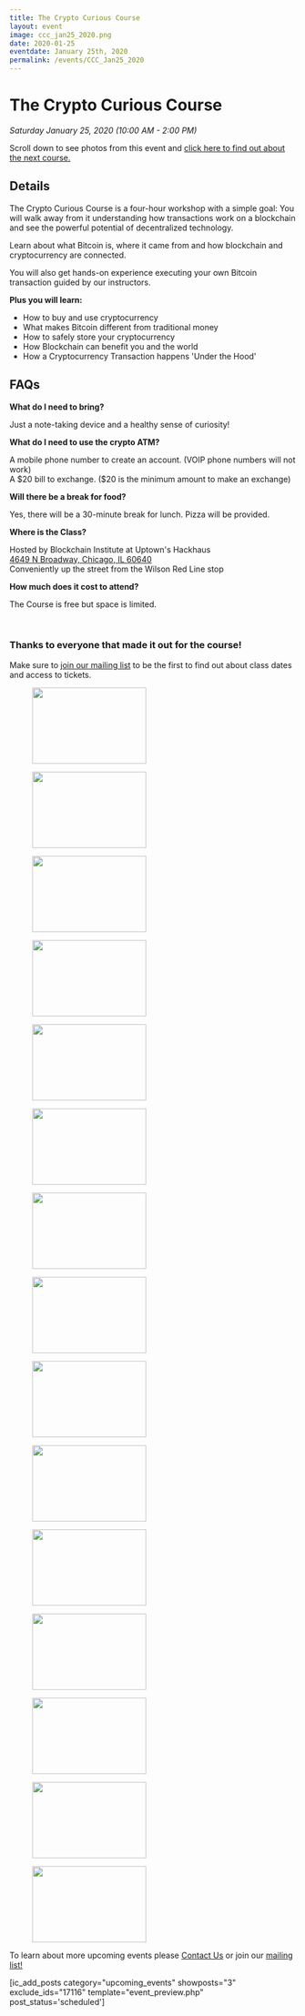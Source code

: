```yaml
---
title: The Crypto Curious Course
layout: event
image: ccc_jan25_2020.png
date: 2020-01-25
eventdate: January 25th, 2020
permalink: /events/CCC_Jan25_2020
---
```

<h1 data-ce-key="536"><b data-ce-key="537">The Crypto Curious Course</b></h1><p data-ce-key="538"><i data-ce-key="539">Saturday January 25, 2020 (10:00 AM - 2:00 PM)</i></p><p data-ce-key="538">Scroll down to see photos from this event and <a href="https://weteachblockchain.org/crypto-curious/" target="_blank" rel="noopener noreferrer">click here to find out about the next course.</a></p><h2>Details</h2><p>The Crypto Curious Course is a four-hour workshop with a simple goal: You will walk away from it understanding how transactions work on a blockchain and see the powerful potential of decentralized technology.</p><p>Learn about what Bitcoin is, where it came from and how blockchain and cryptocurrency are connected.</p><p>You will also get hands-on experience executing your own Bitcoin transaction guided by our instructors.</p><p><b>Plus you will learn:</b></p><ul><li>How to buy and use cryptocurrency</li><li>What makes Bitcoin different from traditional money</li><li>How to safely store your cryptocurrency</li><li>How Blockchain can benefit you and the world</li><li>How a Cryptocurrency Transaction happens 'Under the Hood'</li></ul><h2>FAQs</h2><p><strong>What do I need to bring?</strong></p><p>Just a note-taking device and a healthy sense of curiosity!</p><p><strong>What do I need to use the crypto ATM?</strong></p><p>A mobile phone number to create an account. (VOIP phone numbers will not work)<br />A $20 bill to exchange. ($20 is the minimum amount to make an exchange)</p><p><strong>Will there be a break for food?</strong></p><p>Yes, there will be a 30-minute break for lunch. Pizza will be provided.</p><p><strong>Where is the Class?</strong></p><p>Hosted by Blockchain Institute at Uptown's Hackhaus<br /><a href="https://www.google.com/maps?ll=41.966815,-87.658042&amp;z=16&amp;t=m&amp;hl=en-US&amp;gl=US&amp;mapclient=embed&amp;q=4649+N+Broadway+Chicago,+IL+60640" target="_blank" rel="noopener noreferrer">4649 N Broadway, Chicago, IL 60640</a><br />Conveniently up the street from the Wilson Red Line stop</p><p><strong>​How much does it cost to attend?</strong></p><p>The Course is free but space is limited. </p><p> </p>		
		<h3>Thanks to everyone that made it out for the course!</h3><p>Make sure to <a href="http://eepurl.com/gFnH09" target="_blank" rel="noopener noreferrer">join our mailing list</a> to be the first to find out about class dates and access to tickets.</p>		
			<figure class='gallery-item'>
				<a data-elementor-open-lightbox="default" data-elementor-lightbox-slideshow="d92b088" href='https://theblockchaininstitute.org/wp-content/uploads/2020/01/20200125_fjs_ccc_35.jpg'><img width="200" height="134" src="https://theblockchaininstitute.org/wp-content/uploads/2020/01/20200125_fjs_ccc_35-200x134.jpg" alt="" srcset="https://theblockchaininstitute.org/wp-content/uploads/2020/01/20200125_fjs_ccc_35-200x134.jpg 200w, https://theblockchaininstitute.org/wp-content/uploads/2020/01/20200125_fjs_ccc_35-449x300.jpg 449w, https://theblockchaininstitute.org/wp-content/uploads/2020/01/20200125_fjs_ccc_35-768x513.jpg 768w, https://theblockchaininstitute.org/wp-content/uploads/2020/01/20200125_fjs_ccc_35-1024x684.jpg 1024w, https://theblockchaininstitute.org/wp-content/uploads/2020/01/20200125_fjs_ccc_35-1080x721.jpg 1080w, https://theblockchaininstitute.org/wp-content/uploads/2020/01/20200125_fjs_ccc_35.jpg 1200w" sizes="(max-width: 200px) 100vw, 200px" /></a>
			</figure><figure class='gallery-item'>
				<a data-elementor-open-lightbox="default" data-elementor-lightbox-slideshow="d92b088" href='https://theblockchaininstitute.org/wp-content/uploads/2020/01/20200125_fjs_ccc_21.jpg'><img width="200" height="134" src="https://theblockchaininstitute.org/wp-content/uploads/2020/01/20200125_fjs_ccc_21-200x134.jpg" alt="" srcset="https://theblockchaininstitute.org/wp-content/uploads/2020/01/20200125_fjs_ccc_21-200x134.jpg 200w, https://theblockchaininstitute.org/wp-content/uploads/2020/01/20200125_fjs_ccc_21-449x300.jpg 449w, https://theblockchaininstitute.org/wp-content/uploads/2020/01/20200125_fjs_ccc_21-768x513.jpg 768w, https://theblockchaininstitute.org/wp-content/uploads/2020/01/20200125_fjs_ccc_21-1024x684.jpg 1024w, https://theblockchaininstitute.org/wp-content/uploads/2020/01/20200125_fjs_ccc_21-1080x721.jpg 1080w, https://theblockchaininstitute.org/wp-content/uploads/2020/01/20200125_fjs_ccc_21.jpg 1200w" sizes="(max-width: 200px) 100vw, 200px" /></a>
			</figure><figure class='gallery-item'>
				<a data-elementor-open-lightbox="default" data-elementor-lightbox-slideshow="d92b088" href='https://theblockchaininstitute.org/wp-content/uploads/2020/01/20200125_fjs_ccc_25.jpg'><img width="200" height="134" src="https://theblockchaininstitute.org/wp-content/uploads/2020/01/20200125_fjs_ccc_25-200x134.jpg" alt="" srcset="https://theblockchaininstitute.org/wp-content/uploads/2020/01/20200125_fjs_ccc_25-200x134.jpg 200w, https://theblockchaininstitute.org/wp-content/uploads/2020/01/20200125_fjs_ccc_25-449x300.jpg 449w, https://theblockchaininstitute.org/wp-content/uploads/2020/01/20200125_fjs_ccc_25-768x513.jpg 768w, https://theblockchaininstitute.org/wp-content/uploads/2020/01/20200125_fjs_ccc_25-1024x684.jpg 1024w, https://theblockchaininstitute.org/wp-content/uploads/2020/01/20200125_fjs_ccc_25-1080x721.jpg 1080w, https://theblockchaininstitute.org/wp-content/uploads/2020/01/20200125_fjs_ccc_25.jpg 1200w" sizes="(max-width: 200px) 100vw, 200px" /></a>
			</figure><figure class='gallery-item'>
				<a data-elementor-open-lightbox="default" data-elementor-lightbox-slideshow="d92b088" href='https://theblockchaininstitute.org/wp-content/uploads/2020/01/20200125_fjs_ccc_18.jpg'><img width="200" height="134" src="https://theblockchaininstitute.org/wp-content/uploads/2020/01/20200125_fjs_ccc_18-200x134.jpg" alt="" srcset="https://theblockchaininstitute.org/wp-content/uploads/2020/01/20200125_fjs_ccc_18-200x134.jpg 200w, https://theblockchaininstitute.org/wp-content/uploads/2020/01/20200125_fjs_ccc_18-449x300.jpg 449w, https://theblockchaininstitute.org/wp-content/uploads/2020/01/20200125_fjs_ccc_18-768x513.jpg 768w, https://theblockchaininstitute.org/wp-content/uploads/2020/01/20200125_fjs_ccc_18-1024x684.jpg 1024w, https://theblockchaininstitute.org/wp-content/uploads/2020/01/20200125_fjs_ccc_18-1080x721.jpg 1080w, https://theblockchaininstitute.org/wp-content/uploads/2020/01/20200125_fjs_ccc_18.jpg 1200w" sizes="(max-width: 200px) 100vw, 200px" /></a>
			</figure><figure class='gallery-item'>
				<a data-elementor-open-lightbox="default" data-elementor-lightbox-slideshow="d92b088" href='https://theblockchaininstitute.org/wp-content/uploads/2020/01/20200125_fjs_ccc_37.jpg'><img width="200" height="134" src="https://theblockchaininstitute.org/wp-content/uploads/2020/01/20200125_fjs_ccc_37-200x134.jpg" alt="" srcset="https://theblockchaininstitute.org/wp-content/uploads/2020/01/20200125_fjs_ccc_37-200x134.jpg 200w, https://theblockchaininstitute.org/wp-content/uploads/2020/01/20200125_fjs_ccc_37-449x300.jpg 449w, https://theblockchaininstitute.org/wp-content/uploads/2020/01/20200125_fjs_ccc_37-768x513.jpg 768w, https://theblockchaininstitute.org/wp-content/uploads/2020/01/20200125_fjs_ccc_37-1024x684.jpg 1024w, https://theblockchaininstitute.org/wp-content/uploads/2020/01/20200125_fjs_ccc_37-1080x721.jpg 1080w, https://theblockchaininstitute.org/wp-content/uploads/2020/01/20200125_fjs_ccc_37.jpg 1200w" sizes="(max-width: 200px) 100vw, 200px" /></a>
			</figure><figure class='gallery-item'>
				<a data-elementor-open-lightbox="default" data-elementor-lightbox-slideshow="d92b088" href='https://theblockchaininstitute.org/wp-content/uploads/2020/01/20200125_fjs_ccc_5.jpg'><img width="200" height="134" src="https://theblockchaininstitute.org/wp-content/uploads/2020/01/20200125_fjs_ccc_5-200x134.jpg" alt="" srcset="https://theblockchaininstitute.org/wp-content/uploads/2020/01/20200125_fjs_ccc_5-200x134.jpg 200w, https://theblockchaininstitute.org/wp-content/uploads/2020/01/20200125_fjs_ccc_5-449x300.jpg 449w, https://theblockchaininstitute.org/wp-content/uploads/2020/01/20200125_fjs_ccc_5-768x513.jpg 768w, https://theblockchaininstitute.org/wp-content/uploads/2020/01/20200125_fjs_ccc_5-1024x684.jpg 1024w, https://theblockchaininstitute.org/wp-content/uploads/2020/01/20200125_fjs_ccc_5-1080x721.jpg 1080w, https://theblockchaininstitute.org/wp-content/uploads/2020/01/20200125_fjs_ccc_5.jpg 1200w" sizes="(max-width: 200px) 100vw, 200px" /></a>
			</figure><figure class='gallery-item'>
				<a data-elementor-open-lightbox="default" data-elementor-lightbox-slideshow="d92b088" href='https://theblockchaininstitute.org/wp-content/uploads/2020/01/20200125_fjs_ccc_34.jpg'><img width="200" height="134" src="https://theblockchaininstitute.org/wp-content/uploads/2020/01/20200125_fjs_ccc_34-200x134.jpg" alt="" srcset="https://theblockchaininstitute.org/wp-content/uploads/2020/01/20200125_fjs_ccc_34-200x134.jpg 200w, https://theblockchaininstitute.org/wp-content/uploads/2020/01/20200125_fjs_ccc_34-449x300.jpg 449w, https://theblockchaininstitute.org/wp-content/uploads/2020/01/20200125_fjs_ccc_34-768x513.jpg 768w, https://theblockchaininstitute.org/wp-content/uploads/2020/01/20200125_fjs_ccc_34-1024x684.jpg 1024w, https://theblockchaininstitute.org/wp-content/uploads/2020/01/20200125_fjs_ccc_34-1080x721.jpg 1080w, https://theblockchaininstitute.org/wp-content/uploads/2020/01/20200125_fjs_ccc_34.jpg 1200w" sizes="(max-width: 200px) 100vw, 200px" /></a>
			</figure><figure class='gallery-item'>
				<a data-elementor-open-lightbox="default" data-elementor-lightbox-slideshow="d92b088" href='https://theblockchaininstitute.org/wp-content/uploads/2020/01/20200125_fjs_ccc_30.jpg'><img width="200" height="134" src="https://theblockchaininstitute.org/wp-content/uploads/2020/01/20200125_fjs_ccc_30-200x134.jpg" alt="" srcset="https://theblockchaininstitute.org/wp-content/uploads/2020/01/20200125_fjs_ccc_30-200x134.jpg 200w, https://theblockchaininstitute.org/wp-content/uploads/2020/01/20200125_fjs_ccc_30-449x300.jpg 449w, https://theblockchaininstitute.org/wp-content/uploads/2020/01/20200125_fjs_ccc_30-768x513.jpg 768w, https://theblockchaininstitute.org/wp-content/uploads/2020/01/20200125_fjs_ccc_30-1024x684.jpg 1024w, https://theblockchaininstitute.org/wp-content/uploads/2020/01/20200125_fjs_ccc_30-1080x721.jpg 1080w, https://theblockchaininstitute.org/wp-content/uploads/2020/01/20200125_fjs_ccc_30.jpg 1200w" sizes="(max-width: 200px) 100vw, 200px" /></a>
			</figure><figure class='gallery-item'>
				<a data-elementor-open-lightbox="default" data-elementor-lightbox-slideshow="d92b088" href='https://theblockchaininstitute.org/wp-content/uploads/2020/01/20200125_fjs_ccc_12.jpg'><img width="200" height="134" src="https://theblockchaininstitute.org/wp-content/uploads/2020/01/20200125_fjs_ccc_12-200x134.jpg" alt="" srcset="https://theblockchaininstitute.org/wp-content/uploads/2020/01/20200125_fjs_ccc_12-200x134.jpg 200w, https://theblockchaininstitute.org/wp-content/uploads/2020/01/20200125_fjs_ccc_12-449x300.jpg 449w, https://theblockchaininstitute.org/wp-content/uploads/2020/01/20200125_fjs_ccc_12-768x513.jpg 768w, https://theblockchaininstitute.org/wp-content/uploads/2020/01/20200125_fjs_ccc_12-1024x684.jpg 1024w, https://theblockchaininstitute.org/wp-content/uploads/2020/01/20200125_fjs_ccc_12-1080x721.jpg 1080w, https://theblockchaininstitute.org/wp-content/uploads/2020/01/20200125_fjs_ccc_12.jpg 1200w" sizes="(max-width: 200px) 100vw, 200px" /></a>
			</figure><figure class='gallery-item'>
				<a data-elementor-open-lightbox="default" data-elementor-lightbox-slideshow="d92b088" href='https://theblockchaininstitute.org/wp-content/uploads/2020/01/20200125_fjs_ccc_31.jpg'><img width="200" height="134" src="https://theblockchaininstitute.org/wp-content/uploads/2020/01/20200125_fjs_ccc_31-200x134.jpg" alt="" srcset="https://theblockchaininstitute.org/wp-content/uploads/2020/01/20200125_fjs_ccc_31-200x134.jpg 200w, https://theblockchaininstitute.org/wp-content/uploads/2020/01/20200125_fjs_ccc_31-449x300.jpg 449w, https://theblockchaininstitute.org/wp-content/uploads/2020/01/20200125_fjs_ccc_31-768x513.jpg 768w, https://theblockchaininstitute.org/wp-content/uploads/2020/01/20200125_fjs_ccc_31-1024x684.jpg 1024w, https://theblockchaininstitute.org/wp-content/uploads/2020/01/20200125_fjs_ccc_31-1080x721.jpg 1080w, https://theblockchaininstitute.org/wp-content/uploads/2020/01/20200125_fjs_ccc_31.jpg 1200w" sizes="(max-width: 200px) 100vw, 200px" /></a>
			</figure><figure class='gallery-item'>
				<a data-elementor-open-lightbox="default" data-elementor-lightbox-slideshow="d92b088" href='https://theblockchaininstitute.org/wp-content/uploads/2020/01/20200125_fjs_ccc_41.jpg'><img width="200" height="134" src="https://theblockchaininstitute.org/wp-content/uploads/2020/01/20200125_fjs_ccc_41-200x134.jpg" alt="" srcset="https://theblockchaininstitute.org/wp-content/uploads/2020/01/20200125_fjs_ccc_41-200x134.jpg 200w, https://theblockchaininstitute.org/wp-content/uploads/2020/01/20200125_fjs_ccc_41-449x300.jpg 449w, https://theblockchaininstitute.org/wp-content/uploads/2020/01/20200125_fjs_ccc_41-768x513.jpg 768w, https://theblockchaininstitute.org/wp-content/uploads/2020/01/20200125_fjs_ccc_41-1024x684.jpg 1024w, https://theblockchaininstitute.org/wp-content/uploads/2020/01/20200125_fjs_ccc_41-1080x721.jpg 1080w, https://theblockchaininstitute.org/wp-content/uploads/2020/01/20200125_fjs_ccc_41.jpg 1200w" sizes="(max-width: 200px) 100vw, 200px" /></a>
			</figure><figure class='gallery-item'>
				<a data-elementor-open-lightbox="default" data-elementor-lightbox-slideshow="d92b088" href='https://theblockchaininstitute.org/wp-content/uploads/2020/01/20200125_fjs_ccc_22.jpg'><img width="200" height="134" src="https://theblockchaininstitute.org/wp-content/uploads/2020/01/20200125_fjs_ccc_22-200x134.jpg" alt="" srcset="https://theblockchaininstitute.org/wp-content/uploads/2020/01/20200125_fjs_ccc_22-200x134.jpg 200w, https://theblockchaininstitute.org/wp-content/uploads/2020/01/20200125_fjs_ccc_22-449x300.jpg 449w, https://theblockchaininstitute.org/wp-content/uploads/2020/01/20200125_fjs_ccc_22-768x513.jpg 768w, https://theblockchaininstitute.org/wp-content/uploads/2020/01/20200125_fjs_ccc_22-1024x684.jpg 1024w, https://theblockchaininstitute.org/wp-content/uploads/2020/01/20200125_fjs_ccc_22-1080x721.jpg 1080w, https://theblockchaininstitute.org/wp-content/uploads/2020/01/20200125_fjs_ccc_22.jpg 1200w" sizes="(max-width: 200px) 100vw, 200px" /></a>
			</figure><figure class='gallery-item'>
				<a data-elementor-open-lightbox="default" data-elementor-lightbox-slideshow="d92b088" href='https://theblockchaininstitute.org/wp-content/uploads/2020/01/20200125_fjs_ccc_19.jpg'><img width="200" height="134" src="https://theblockchaininstitute.org/wp-content/uploads/2020/01/20200125_fjs_ccc_19-200x134.jpg" alt="" srcset="https://theblockchaininstitute.org/wp-content/uploads/2020/01/20200125_fjs_ccc_19-200x134.jpg 200w, https://theblockchaininstitute.org/wp-content/uploads/2020/01/20200125_fjs_ccc_19-449x300.jpg 449w, https://theblockchaininstitute.org/wp-content/uploads/2020/01/20200125_fjs_ccc_19-768x513.jpg 768w, https://theblockchaininstitute.org/wp-content/uploads/2020/01/20200125_fjs_ccc_19-1024x684.jpg 1024w, https://theblockchaininstitute.org/wp-content/uploads/2020/01/20200125_fjs_ccc_19-1080x721.jpg 1080w, https://theblockchaininstitute.org/wp-content/uploads/2020/01/20200125_fjs_ccc_19.jpg 1200w" sizes="(max-width: 200px) 100vw, 200px" /></a>
			</figure><figure class='gallery-item'>
				<a data-elementor-open-lightbox="default" data-elementor-lightbox-slideshow="d92b088" href='https://theblockchaininstitute.org/wp-content/uploads/2020/01/20200125_fjs_ccc_15.jpg'><img width="200" height="134" src="https://theblockchaininstitute.org/wp-content/uploads/2020/01/20200125_fjs_ccc_15-200x134.jpg" alt="" srcset="https://theblockchaininstitute.org/wp-content/uploads/2020/01/20200125_fjs_ccc_15-200x134.jpg 200w, https://theblockchaininstitute.org/wp-content/uploads/2020/01/20200125_fjs_ccc_15-449x300.jpg 449w, https://theblockchaininstitute.org/wp-content/uploads/2020/01/20200125_fjs_ccc_15-768x513.jpg 768w, https://theblockchaininstitute.org/wp-content/uploads/2020/01/20200125_fjs_ccc_15-1024x684.jpg 1024w, https://theblockchaininstitute.org/wp-content/uploads/2020/01/20200125_fjs_ccc_15-1080x721.jpg 1080w, https://theblockchaininstitute.org/wp-content/uploads/2020/01/20200125_fjs_ccc_15.jpg 1200w" sizes="(max-width: 200px) 100vw, 200px" /></a>
			</figure><figure class='gallery-item'>
				<a data-elementor-open-lightbox="default" data-elementor-lightbox-slideshow="d92b088" href='https://theblockchaininstitute.org/wp-content/uploads/2020/01/20200125_fjs_ccc_27.jpg'><img width="200" height="134" src="https://theblockchaininstitute.org/wp-content/uploads/2020/01/20200125_fjs_ccc_27-200x134.jpg" alt="" srcset="https://theblockchaininstitute.org/wp-content/uploads/2020/01/20200125_fjs_ccc_27-200x134.jpg 200w, https://theblockchaininstitute.org/wp-content/uploads/2020/01/20200125_fjs_ccc_27-449x300.jpg 449w, https://theblockchaininstitute.org/wp-content/uploads/2020/01/20200125_fjs_ccc_27-768x513.jpg 768w, https://theblockchaininstitute.org/wp-content/uploads/2020/01/20200125_fjs_ccc_27-1024x684.jpg 1024w, https://theblockchaininstitute.org/wp-content/uploads/2020/01/20200125_fjs_ccc_27-1080x721.jpg 1080w, https://theblockchaininstitute.org/wp-content/uploads/2020/01/20200125_fjs_ccc_27.jpg 1200w" sizes="(max-width: 200px) 100vw, 200px" /></a>
			</figure>
		<p>To learn about more upcoming events please <a href="/contact-us/" data-ce-key="545">Contact Us</a> or join our <a href="http://eepurl.com/dxo70j">mailing list!</a></p><p>[ic_add_posts category="upcoming_events" showposts="3" exclude_ids="17116" template="event_preview.php" post_status='scheduled']</p>
